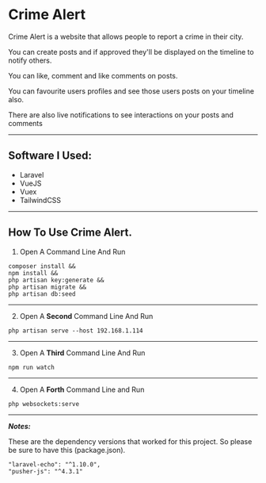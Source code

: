 # Crime Alert

Crime Alert is a website that allows people to report a crime in their city.

You can create posts and if approved they'll be displayed on the timeline to notify others.

You can like, comment and like comments on posts.

You can favourite users profiles and see those users posts on your timeline also.

There are also live notifications to see interactions on your posts and comments

---

## Software I Used:
* Laravel
* VueJS
* Vuex
* TailwindCSS
---


## How To Use Crime Alert.

1. Open A Command Line And Run
```
composer install &&
npm install &&
php artisan key:generate &&
php artisan migrate &&
php artisan db:seed
```
---

2. Open A __Second__ Command Line And Run

```
php artisan serve --host 192.168.1.114
```
---

3. Open A __Third__ Command Line And Run

```
npm run watch
```
---

4. Open A __Forth__ Command Line and Run

```
php websockets:serve
```
---

___*Notes:*___

These are the dependency versions that worked for this project. So please be sure to have this (package.json).
```
"laravel-echo": "^1.10.0",
"pusher-js": "^4.3.1"

```